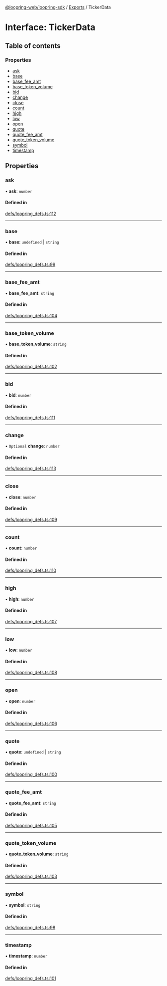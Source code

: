 [@loopring-web/loopring-sdk](../README.md) / [Exports](../modules.md) / TickerData

# Interface: TickerData

## Table of contents

### Properties

- [ask](TickerData.md#ask)
- [base](TickerData.md#base)
- [base\_fee\_amt](TickerData.md#base_fee_amt)
- [base\_token\_volume](TickerData.md#base_token_volume)
- [bid](TickerData.md#bid)
- [change](TickerData.md#change)
- [close](TickerData.md#close)
- [count](TickerData.md#count)
- [high](TickerData.md#high)
- [low](TickerData.md#low)
- [open](TickerData.md#open)
- [quote](TickerData.md#quote)
- [quote\_fee\_amt](TickerData.md#quote_fee_amt)
- [quote\_token\_volume](TickerData.md#quote_token_volume)
- [symbol](TickerData.md#symbol)
- [timestamp](TickerData.md#timestamp)

## Properties

### ask

• **ask**: `number`

#### Defined in

[defs/loopring_defs.ts:112](https://github.com/Loopring/loopring_sdk/blob/a4b843d/src/defs/loopring_defs.ts#L112)

___

### base

• **base**: `undefined` \| `string`

#### Defined in

[defs/loopring_defs.ts:99](https://github.com/Loopring/loopring_sdk/blob/a4b843d/src/defs/loopring_defs.ts#L99)

___

### base\_fee\_amt

• **base\_fee\_amt**: `string`

#### Defined in

[defs/loopring_defs.ts:104](https://github.com/Loopring/loopring_sdk/blob/a4b843d/src/defs/loopring_defs.ts#L104)

___

### base\_token\_volume

• **base\_token\_volume**: `string`

#### Defined in

[defs/loopring_defs.ts:102](https://github.com/Loopring/loopring_sdk/blob/a4b843d/src/defs/loopring_defs.ts#L102)

___

### bid

• **bid**: `number`

#### Defined in

[defs/loopring_defs.ts:111](https://github.com/Loopring/loopring_sdk/blob/a4b843d/src/defs/loopring_defs.ts#L111)

___

### change

• `Optional` **change**: `number`

#### Defined in

[defs/loopring_defs.ts:113](https://github.com/Loopring/loopring_sdk/blob/a4b843d/src/defs/loopring_defs.ts#L113)

___

### close

• **close**: `number`

#### Defined in

[defs/loopring_defs.ts:109](https://github.com/Loopring/loopring_sdk/blob/a4b843d/src/defs/loopring_defs.ts#L109)

___

### count

• **count**: `number`

#### Defined in

[defs/loopring_defs.ts:110](https://github.com/Loopring/loopring_sdk/blob/a4b843d/src/defs/loopring_defs.ts#L110)

___

### high

• **high**: `number`

#### Defined in

[defs/loopring_defs.ts:107](https://github.com/Loopring/loopring_sdk/blob/a4b843d/src/defs/loopring_defs.ts#L107)

___

### low

• **low**: `number`

#### Defined in

[defs/loopring_defs.ts:108](https://github.com/Loopring/loopring_sdk/blob/a4b843d/src/defs/loopring_defs.ts#L108)

___

### open

• **open**: `number`

#### Defined in

[defs/loopring_defs.ts:106](https://github.com/Loopring/loopring_sdk/blob/a4b843d/src/defs/loopring_defs.ts#L106)

___

### quote

• **quote**: `undefined` \| `string`

#### Defined in

[defs/loopring_defs.ts:100](https://github.com/Loopring/loopring_sdk/blob/a4b843d/src/defs/loopring_defs.ts#L100)

___

### quote\_fee\_amt

• **quote\_fee\_amt**: `string`

#### Defined in

[defs/loopring_defs.ts:105](https://github.com/Loopring/loopring_sdk/blob/a4b843d/src/defs/loopring_defs.ts#L105)

___

### quote\_token\_volume

• **quote\_token\_volume**: `string`

#### Defined in

[defs/loopring_defs.ts:103](https://github.com/Loopring/loopring_sdk/blob/a4b843d/src/defs/loopring_defs.ts#L103)

___

### symbol

• **symbol**: `string`

#### Defined in

[defs/loopring_defs.ts:98](https://github.com/Loopring/loopring_sdk/blob/a4b843d/src/defs/loopring_defs.ts#L98)

___

### timestamp

• **timestamp**: `number`

#### Defined in

[defs/loopring_defs.ts:101](https://github.com/Loopring/loopring_sdk/blob/a4b843d/src/defs/loopring_defs.ts#L101)
